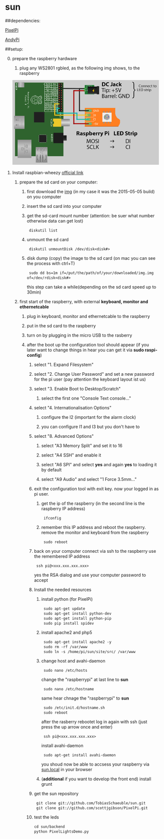# sun

##dependencies:

[PixelPi](https://github.com/scottjgibson/PixelPi)

[AndyPi](http://andypi.co.uk/?page_id=721)

##setup:

0. prepare the raspberry hardware

	1. plug any WS2801 rgbled, as the following img shows, to the raspberry
	
	![image](setup/WS2801.png)

1. Install raspbian-wheezy [official link](https://www.raspberrypi.org/documentation/installation/installing-images/)
	1. prepare the sd card on your computer:
		1. first download the [img](https://downloads.raspberrypi.org/raspbian/images/raspbian-2015-05-07/2015-05-05-raspbian-wheezy.zip) (in my case it was the 2015-05-05 build) on you computer
		2. insert the sd card into your computer
		3. get the sd-card mount number (attention: be suer what number otherwise data can get lost)
		
				diskutil list
			
		4. unmount the sd card
			
				diskutil unmountDisk /dev/disk<disk#>
			
		5. disk dump (copy) the image to the sd card (on mac you can see the process with ctrl+T) 
		
				sudo dd bs=1m if=/put/the/path/of/your/downloaded/img.img of=/dev/rdisk<disk#>
				
			this step can take a while(depending on the sd card speed up to 30min)
	
	2. first start of the raspberry, with external **keyboard, monitor and ethernetcable**
			
		1. plug in keyboard, monitor and ethernetcable to the raspberry
		
		2. put in the sd card to the raspberry
		
		3. turn on by plugging in the micro USB to the rasberry
		
		4. after the boot up the configuration tool should appear (if you later want to change things in hear you can get it via **sudo raspi-config**)
			
			1. select "1. Expand Filesystem"
			
			2. select "2. Change User Password" and set a new password for the pi user (pay attention the keyboard layout ist us)
			
			3. select "3. Enable Boot to Desktop/Scratch"
				
				1. select the first one "Console Text console..."
			
			4. select "4. Internationalisation Options"				
				1. configure the I2 (important for the alarm clock)
				
				2. you can configure I1 and I3 but you don't have to
				
			5. select "8. Advanced Options"
			
				1. select "A3 Memory Split" and set it to 16 
				
				2. select "A4 SSH" and enable it
				
				3. select "A6 SPI" and select **yes** and again **yes** to loading it by default 
				
				4. select "A9 Audio" and select "1 Force 3.5mm..."
				
			6. exit the configuration tool with exit key. now your logged in as pi user. 
			
				1. get the ip of the raspberry (in the second line is the raspberry IP address)
					
						ifconfig
				
				2. remember this IP address and reboot the raspberry. remove the monitor and keyboard from the raspberry
					
						sudo reboot
						
			7. back on your computer connect via ssh to the raspberry use the remembered IP address 
				
					ssh pi@<xxx.xxx.xxx.xxx>	
					
				yes the RSA dialog and use your computer password to accept
			
			8. Install the needed resources
			
				1. install python (for PixelPi)
				
						sudo apt-get update
						sudo apt-get install python-dev
						sudo apt-get install python-pip
						sudo pip install spidev
						
				2. install apache2 and php5
				
						sudo apt-get install apache2 -y
						sudo rm -rf /var/www
						sudo ln -s /home/pi/sun/site/src/ /var/www
						
				3. change host and avahi-daemon
				
						sudo nano /etc/hosts
					
					change the "raspberrypi" at last line to **sun**
					
						sudo nano /etc/hostname
						
					same hear chnage the "raspberrypi" to **sun**
					
						sudo /etc/init.d/hostname.sh
						sudo reboot	
						
					after the rasberry rebootet log in again with ssh (just press the up arrow once and enter)
					
						ssh pi@<xxx.xxx.xxx.xxx>
						
					install avahi-daemon
					
						sudo apt-get install avahi-daemon
						
					you shoud now be able to accsess your raspberry via [sun.local](sun.local) in your browser
						
				2. (**additional** if you want to develop the front end) install grunt
				
					
						
			
			9. get the sun repository
			
					git clone git://github.com/TobiasSchaeuble/sun.git
					git clone git://github.com/scottjgibson/PixelPi.git
					
			10. test the leds
			
					cd sun/backend
					python PixelLightsDemo.py														